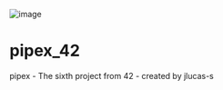 ![image](https://user-images.githubusercontent.com/87624275/199585547-e7a403a9-51b3-4cdb-b005-e5938d86232c.png)
# pipex_42
pipex - The  sixth project from 42 - created by jlucas-s 
